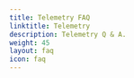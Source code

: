 ```yaml
---
title: Telemetry FAQ
linktitle: Telemetry
description: Telemetry Q & A.
weight: 45
layout: faq
icon: faq
---
```

